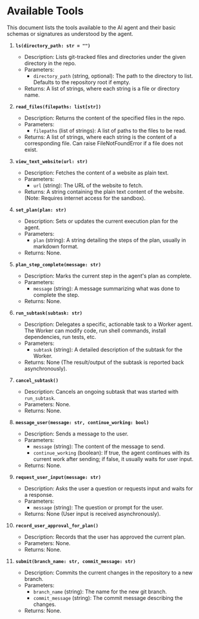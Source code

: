 # Available Tools

This document lists the tools available to the AI agent and their basic schemas or signatures as understood by the agent.

1.  **`ls(directory_path: str = "")`**
    *   Description: Lists git-tracked files and directories under the given directory in the repo.
    *   Parameters:
        *   `directory_path` (string, optional): The path to the directory to list. Defaults to the repository root if empty.
    *   Returns: A list of strings, where each string is a file or directory name.

2.  **`read_files(filepaths: list[str])`**
    *   Description: Returns the content of the specified files in the repo.
    *   Parameters:
        *   `filepaths` (list of strings): A list of paths to the files to be read.
    *   Returns: A list of strings, where each string is the content of a corresponding file. Can raise FileNotFoundError if a file does not exist.

3.  **`view_text_website(url: str)`**
    *   Description: Fetches the content of a website as plain text.
    *   Parameters:
        *   `url` (string): The URL of the website to fetch.
    *   Returns: A string containing the plain text content of the website. (Note: Requires internet access for the sandbox).

4.  **`set_plan(plan: str)`**
    *   Description: Sets or updates the current execution plan for the agent.
    *   Parameters:
        *   `plan` (string): A string detailing the steps of the plan, usually in markdown format.
    *   Returns: None.

5.  **`plan_step_complete(message: str)`**
    *   Description: Marks the current step in the agent's plan as complete.
    *   Parameters:
        *   `message` (string): A message summarizing what was done to complete the step.
    *   Returns: None.

6.  **`run_subtask(subtask: str)`**
    *   Description: Delegates a specific, actionable task to a Worker agent. The Worker can modify code, run shell commands, install dependencies, run tests, etc.
    *   Parameters:
        *   `subtask` (string): A detailed description of the subtask for the Worker.
    *   Returns: None (The result/output of the subtask is reported back asynchronously).

7.  **`cancel_subtask()`**
    *   Description: Cancels an ongoing subtask that was started with `run_subtask`.
    *   Parameters: None.
    *   Returns: None.

8.  **`message_user(message: str, continue_working: bool)`**
    *   Description: Sends a message to the user.
    *   Parameters:
        *   `message` (string): The content of the message to send.
        *   `continue_working` (boolean): If true, the agent continues with its current work after sending; if false, it usually waits for user input.
    *   Returns: None.

9.  **`request_user_input(message: str)`**
    *   Description: Asks the user a question or requests input and waits for a response.
    *   Parameters:
        *   `message` (string): The question or prompt for the user.
    *   Returns: None (User input is received asynchronously).

10. **`record_user_approval_for_plan()`**
    *   Description: Records that the user has approved the current plan.
    *   Parameters: None.
    *   Returns: None.

11. **`submit(branch_name: str, commit_message: str)`**
    *   Description: Commits the current changes in the repository to a new branch.
    *   Parameters:
        *   `branch_name` (string): The name for the new git branch.
        *   `commit_message` (string): The commit message describing the changes.
    *   Returns: None.
